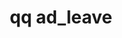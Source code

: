 ---
category: ad
command: ad_leave
keywords: qq, qq_cli, ad_leave
optional_options:
- alternate:
  - --domain
  help: Fully-qualified name of Active Directory Domain
  name: -d
  required: true
- alternate:
  - --username
  help: Domain user to perform the operation, e.g., Administrator
  name: -u
  required: false
- alternate:
  - --password
  help: Domain password (insecure, visible via ps)
  name: -p
  required: false
permalink: /qq-cli-command-guide/ad/ad_leave.html
positional_options: []
sidebar: qq_cli_command_reference_sidebar
summary: This section explains how to use the <code>qq ad_leave</code> command.
synopsis: Leave an Active Directory Domain
title: qq ad_leave
usage: qq ad_leave [-h] -d DOMAIN [-u USERNAME] [-p PASSWORD]

---